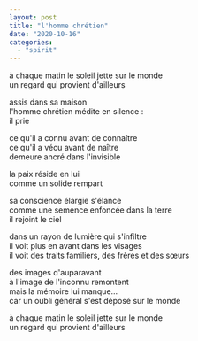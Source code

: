 ```yaml
---
layout: post
title: "l'homme chrétien"
date: "2020-10-16"
categories:
  - "spirit"
---
```


à chaque matin le soleil jette sur le monde  
un regard qui provient d'ailleurs  

assis dans sa maison  
l'homme chrétien médite en silence :  
il prie  

ce qu'il a connu avant de connaître  
ce qu'il a vécu avant de naître  
demeure ancré dans l'invisible  

la paix réside en lui  
comme un solide rempart  

sa conscience élargie s'élance  
comme une semence enfoncée dans la terre  
il rejoint le ciel  

dans un rayon de lumière qui s'infiltre  
il voit plus en avant dans les visages  
il voit des traits familiers, des frères et des sœurs  

des images d'auparavant  
à l'image de l'inconnu remontent  
mais la mémoire lui manque...  
car un oubli général s'est déposé sur le monde  

à chaque matin le soleil jette sur le monde  
un regard qui provient d'ailleurs  

